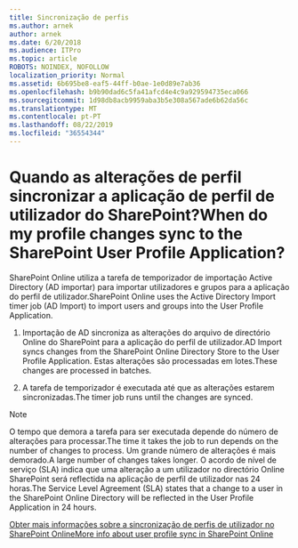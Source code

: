 ```yaml
---
title: Sincronização de perfis
ms.author: arnek
author: arnek
ms.date: 6/20/2018
ms.audience: ITPro
ms.topic: article
ROBOTS: NOINDEX, NOFOLLOW
localization_priority: Normal
ms.assetid: 6b695be8-eaf5-44ff-b0ae-1e0d89e7ab36
ms.openlocfilehash: b9b90dad6c5fa41afcd4e4c9a929594735eca066
ms.sourcegitcommit: 1d98db8acb9959aba3b5e308a567ade6b62da56c
ms.translationtype: MT
ms.contentlocale: pt-PT
ms.lasthandoff: 08/22/2019
ms.locfileid: "36554344"
---
```

# <a name="when-do-my-profile-changes-sync-to-the-sharepoint-user-profile-application"></a><span data-ttu-id="7c876-102">Quando as alterações de perfil sincronizar a aplicação de perfil de utilizador do SharePoint?</span><span class="sxs-lookup"><span data-stu-id="7c876-102">When do my profile changes sync to the SharePoint User Profile Application?</span></span>

<span data-ttu-id="7c876-103">SharePoint Online utiliza a tarefa de temporizador de importação Active Directory (AD importar) para importar utilizadores e grupos para a aplicação do perfil de utilizador.</span><span class="sxs-lookup"><span data-stu-id="7c876-103">SharePoint Online uses the Active Directory Import timer job (AD Import) to import users and groups into the User Profile Application.</span></span> 
  
1. <span data-ttu-id="7c876-104">Importação de AD sincroniza as alterações do arquivo de directório Online do SharePoint para a aplicação do perfil de utilizador.</span><span class="sxs-lookup"><span data-stu-id="7c876-104">AD Import syncs changes from the SharePoint Online Directory Store to the User Profile Application.</span></span> <span data-ttu-id="7c876-105">Estas alterações são processadas em lotes.</span><span class="sxs-lookup"><span data-stu-id="7c876-105">These changes are processed in batches.</span></span>
    
2. <span data-ttu-id="7c876-106">A tarefa de temporizador é executada até que as alterações estarem sincronizadas.</span><span class="sxs-lookup"><span data-stu-id="7c876-106">The timer job runs until the changes are synced.</span></span>
    
> [!NOTE]
> <span data-ttu-id="7c876-107">O tempo que demora a tarefa para ser executada depende do número de alterações para processar.</span><span class="sxs-lookup"><span data-stu-id="7c876-107">The time it takes the job to run depends on the number of changes to process.</span></span> <span data-ttu-id="7c876-108">Um grande número de alterações é mais demorado.</span><span class="sxs-lookup"><span data-stu-id="7c876-108">A large number of changes takes longer.</span></span> <span data-ttu-id="7c876-109">O acordo de nível de serviço (SLA) indica que uma alteração a um utilizador no directório Online SharePoint será reflectida na aplicação de perfil de utilizador nas 24 horas.</span><span class="sxs-lookup"><span data-stu-id="7c876-109">The Service Level Agreement (SLA) states that a change to a user in the SharePoint Online Directory will be reflected in the User Profile Application in 24 hours.</span></span> 
  
[<span data-ttu-id="7c876-110">Obter mais informações sobre a sincronização de perfis de utilizador no SharePoint Online</span><span class="sxs-lookup"><span data-stu-id="7c876-110">More info about user profile sync in SharePoint Online</span></span>](https://go.microsoft.com/fwlink/?linkid=875671)
  

